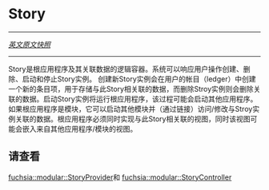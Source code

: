Story
=====

---
[*英文原文快照*](https://github.com/fuchsia-mirror/peridot/blob/4fda54363e0bc82f253778a2291016b4fbae120f/docs/modular/story.md)

---

<!-- A story is a logical container for a root application along with associated
data. An instance of a story can be created, deleted, started and stopped by the
system in response to user actions. Creating a new story instance creates an
entry in the user's ledger which stores the data associated with this story
instance; deleting a story instance deletes the associated data. Starting a
story instance runs the root application; which may start other applications. If
the root application is a module, it can start other modules and access / modify
data associated with the story instance (via links). The root application must
also implement the view associated with this story which might embed views from
other applications / modules. -->

Story是根应用程序及其关联数据的逻辑容器。系统可以响应用户操作创建、删除、启动和停止Story实例。 创建新Story实例会在用户的帐目（ledger）中创建一个新的条目项，用于存储与此Story相关联的数据，而删除Stroy实例则会删除关联的数据。启动Story实例将运行根应用程序，该过程可能会启动其他应用程序。如果根应用程序是模块，它可以启动其他模块并（通过链接）访问/修改与Stroy实例关联的数据。根应用程序必须同时实现与此Story相关联的视图，同时该视图可能会嵌入来自其他应用程序/模块的视图。

<!-- ## See also: -->
## 请查看

[fuchsia::modular::StoryProvider](../services/story/story_provider.fidl)和
[fuchsia::modular::StoryController](../services/story/story_controller.fidl)